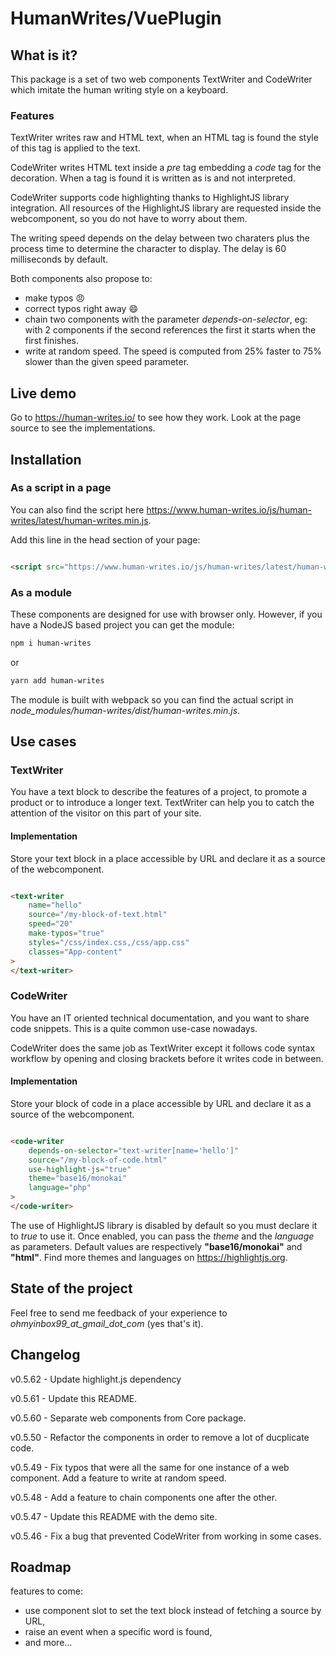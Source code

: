 # HumanWrites/VuePlugin

## What is it?

This package is a set of two web components TextWriter and CodeWriter which imitate the human writing style on a
keyboard.

### Features

TextWriter writes raw and HTML text, when an HTML tag is found the style of this tag is applied to the text.

CodeWriter writes HTML text inside a _pre_ tag embedding a _code_ tag for the decoration. When a tag is found it is
written as is and not interpreted.

CodeWriter supports code highlighting thanks to HighlightJS library integration. All resources of the HighlightJS
library are requested inside the webcomponent, so you do not have to worry about them.

The writing speed depends on the delay between two charaters plus the process time to determine the character to
display. The delay is 60 milliseconds by default.

Both components also propose to:

- make typos :angry:
- correct typos right away :smile:
- chain two components with the parameter _depends-on-selector_, eg: with 2 components if the second references the
  first it starts when the first finishes.
- write at random speed. The speed is computed from 25% faster to 75% slower than the given speed parameter.

## Live demo

Go to https://human-writes.io/ to see how they work. Look at the page source to see the implementations.

## Installation

### As a script in a page

You can also find the script here https://www.human-writes.io/js/human-writes/latest/human-writes.min.js.

Add this line in the head section of your page:

```html

<script src="https://www.human-writes.io/js/human-writes/latest/human-writes.min.js"></script>
```

### As a module

These components are designed for use with browser only. However, if you have a NodeJS based project you can get the
module:

```bash
npm i human-writes
```

or

```bash
yarn add human-writes
```

The module is built with webpack so you can find the actual script in
_node_modules/human-writes/dist/human-writes.min.js_.

## Use cases

### TextWriter

You have a text block to describe the features of a project, to promote a product or to introduce a longer text.
TextWriter can help you to catch the attention of the visitor on this part of your site.

#### Implementation

Store your text block in a place accessible by URL and declare it as a source of the webcomponent.

```html

<text-writer
    name="hello"
    source="/my-block-of-text.html"
    speed="20"
    make-typos="true"
    styles="/css/index.css,/css/app.css"
    classes="App-content"
>
</text-writer>

```

### CodeWriter

You have an IT oriented technical documentation, and you want to share code snippets. This is a quite common use-case
nowadays.

CodeWriter does the same job as TextWriter except it follows code syntax workflow by opening and closing brackets before
it writes code in between.

#### Implementation

Store your block of code in a place accessible by URL and declare it as a source of the webcomponent.

```html

<code-writer
    depends-on-selector="text-writer[name='hello']"
    source="/my-block-of-code.html"
    use-highlight-js="true"
    theme="base16/monokai"
    language="php"
>
</code-writer>
```

The use of HighlightJS library is disabled by default so you must declare it to _true_ to use it. Once enabled, you can
pass the _theme_ and the _language_ as parameters. Default values are respectively **"base16/monokai"** and **"html"**.
Find more themes and languages on https://highlightjs.org.

## State of the project

Feel free to send me feedback of your experience to _ohmyinbox99_at_gmail_dot_com_ (yes that's it).

## Changelog

v0.5.62 - Update highlight.js dependency

v0.5.61 - Update this README.

v0.5.60 - Separate web components from Core package.

v0.5.50 - Refactor the components in order to remove a lot of ducplicate code.

v0.5.49 - Fix typos that were all the same for one instance of a web component. Add a feature to write at random speed.

v0.5.48 - Add a feature to chain components one after the other.

v0.5.47 - Update this README with the demo site.

v0.5.46 - Fix a bug that prevented CodeWriter from working in some cases.

## Roadmap

features to come:

- use component slot to set the text block instead of fetching a source by URL,
- raise an event when a specific word is found,
- and more...
